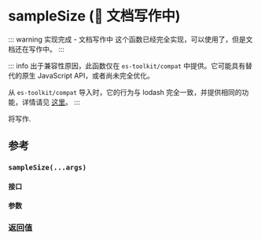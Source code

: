 # sampleSize (🚧 文档写作中)

::: warning 实现完成 - 文档写作中
这个函数已经完全实现，可以使用了，但是文档还在写作中。
:::

::: info
出于兼容性原因，此函数仅在 `es-toolkit/compat` 中提供。它可能具有替代的原生 JavaScript API，或者尚未完全优化。

从 `es-toolkit/compat` 导入时，它的行为与 lodash 完全一致，并提供相同的功能，详情请见 [这里](../../../compatibility.md)。
:::

将写作.

## 参考

### `sampleSize(...args)`

#### 接口

#### 参数

### 返回值